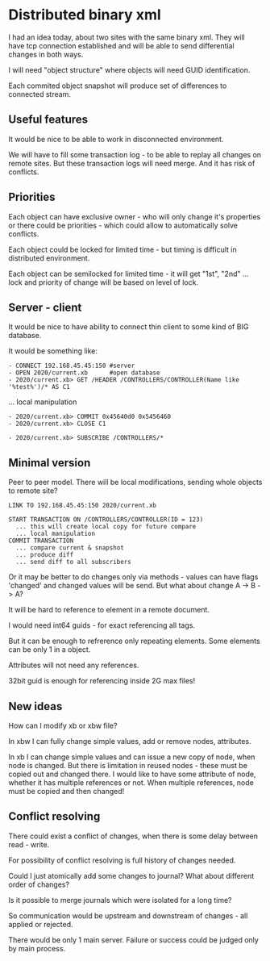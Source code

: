 # Distributed binary xml

I had an idea today, about two sites with the same binary xml.
They will have tcp connection established and will be able to send differential changes in both ways.

I will need "object structure" where objects will need GUID identification.

Each commited object snapshot will produce set of differences to connected stream.

## Useful features

It would be nice to be able to work in disconnected environment.

We will have to fill some transaction log - to be able to replay all changes on remote sites. But these transaction logs will need merge. And it has risk of conflicts.


## Priorities

Each object can have exclusive owner - who will only change it's properties or there could be priorities - which could allow to automatically solve conflicts.

Each object could be locked for limited time - but timing is difficult in distributed environment.

Each object can be semilocked for limited time - it will get "1st", "2nd" ... lock and priority of change will be based on level of lock.

## Server - client

It would be nice to have ability to connect thin client to some kind of BIG database.

It would be something like:

    - CONNECT 192.168.45.45:150 #server
    - OPEN 2020/current.xb      #open database
    - 2020/current.xb> GET /HEADER /CONTROLLERS/CONTROLLER(Name like '%test%')/* AS C1
    
... local manipulation

    - 2020/current.xb> COMMIT 0x45640d0 0x5456460 
    - 2020/current.xb> CLOSE C1

    - 2020/current.xb> SUBSCRIBE /CONTROLLERS/*

## Minimal version

Peer to peer model. There will be local modifications, sending whole objects to remote site?

    LINK TO 192.168.45.45:150 2020/current.xb

    START TRANSACTION ON /CONTROLLERS/CONTROLLER(ID = 123)
      ... this will create local copy for future compare
      ... local manipulation
    COMMIT TRANSACTION
      ... compare current & snapshot
      ... produce diff
      ... send diff to all subscribers
    
    
Or it may be better to do changes only via methods - values can have flags 'changed' and changed values will be send.
But what about change A -> B -> A?

It will be hard to reference to element in a remote document.

I would need int64 guids - for exact referencing all tags.

But it can be enough to refrerence only repeating elements. Some elements can be only 1 in a object.

Attributes will not need any references.
   
32bit guid is enough for referencing inside 2G max files!


## New ideas

How can I modify xb or xbw file?

In xbw I can fully change simple values, add or remove nodes, attributes.

In xb I can change simple values and can issue a new copy of node, when node is changed. But there is limitation in reused nodes - these must be copied out and changed there. I would like to have some attribute of node, whether it has multiple references or not. When multiple references, node must be copied and then changed!

## Conflict resolving

There could exist a conflict of changes, when there is some delay between read - write.

For possibility of conflict resolving is full history of changes needed.

Could I just atomically add some changes to journal? What about different order of changes?

Is it possible to merge journals which were isolated for a long time?

So communication would be upstream and downstream of changes - all applied or rejected.

There would be only 1 main server. Failure or success could be judged only by main process.


